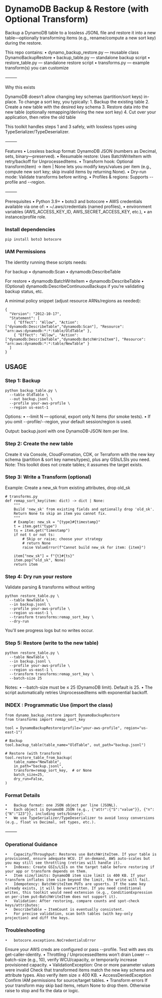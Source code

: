 # DynamoDB Backup & Restore (with Optional Transform)

Backup a DynamoDB table to a lossless JSONL file and restore it into a new table—optionally transforming items (e.g., rename/compute a new sort key) during the restore.

This repo contains:
	•	dynamo_backup_restore.py — reusable class DynamoBackupRestore
	•	backup_table.py — standalone backup script
	•	restore_table.py — standalone restore script
	•	transforms.py — example transform(s) you can customize

⸻

Why this exists

DynamoDB doesn’t allow changing key schemas (partition/sort keys) in-place. To change a sort key, you typically:
	1.	Backup the existing table
	2.	Create a new table with the desired key schema
	3.	Restore data into the new table (optionally remapping/deriving the new sort key)
	4.	Cut over your application, then retire the old table

This toolkit handles steps 1 and 3 safely, with lossless types using TypeSerializer/TypeDeserializer.

⸻

Features
	•	Lossless backup format: DynamoDB JSON (numbers as Decimal, sets, binary—preserved).
	•	Resumable restore: Uses BatchWriteItem with retry/backoff for UnprocessedItems.
	•	Transform hook: Optional transform(item) -> item | None lets you modify keys/values per item (e.g., compute new sort key; skip invalid items by returning None).
	•	Dry-run mode: Validate transforms before writing.
	•	Profiles & regions: Supports --profile and --region.

⸻

Prerequisites
	•	Python 3.9+
	•	boto3 and botocore
	•	AWS credentials available via one of:
	•	~/.aws/credentials (named profiles),
	•	environment variables (AWS_ACCESS_KEY_ID, AWS_SECRET_ACCESS_KEY, etc.),
	•	an instance/profile role.




### Install dependencies
```
pip install boto3 botocore
```

### IAM Permissions

The identity running these scripts needs:

For backup
	•	dynamodb:Scan
	•	dynamodb:DescribeTable

For restore
	•	dynamodb:BatchWriteItem
	•	dynamodb:DescribeTable
	•	(Optional) dynamodb:DescribeContinuousBackups if you’re validating backup status, etc.

A minimal policy snippet (adjust resource ARNs/regions as needed):
```
{
  "Version": "2012-10-17",
  "Statement": [
    { "Effect": "Allow", "Action": ["dynamodb:DescribeTable","dynamodb:Scan"], "Resource": "arn:aws:dynamodb:*:*:table/OldTable" },
    { "Effect": "Allow", "Action": ["dynamodb:DescribeTable","dynamodb:BatchWriteItem"], "Resource": "arn:aws:dynamodb:*:*:table/NewTable" }
  ]
}
```

## USAGE

### Step 1: Backup

```
python backup_table.py \
  --table OldTable \
  --out backup.jsonl \
  --profile your-aws-profile \
  --region us-east-1
```



Options:
	•	--limit N — optional, export only N items (for smoke tests).
	•	If you omit --profile/--region, your default session/region is used.

Output: backup.jsonl with one DynamoDB-JSON item per line.


### Step 2: Create the new table

Create it via Console, CloudFormation, CDK, or Terraform with the new key schema (partition & sort key names/types), plus any GSIs/LSIs you need.
Note: This toolkit does not create tables; it assumes the target exists.


### Step 3: Write a Transform (optional)

Example: Create a new_sk from existing attributes, drop old_sk

```
# transforms.py
def remap_sort_key(item: dict) -> dict | None:
    """
    Build 'new_sk' from existing fields and optionally drop 'old_sk'.
    Return None to skip an item you cannot fix.
    """
    # Example: new_sk = "{type}#{timestamp}"
    t = item.get("type")
    ts = item.get("timestamp")
    if not t or not ts:
        # Skip or raise; choose your strategy
        # return None
        raise ValueError(f"Cannot build new_sk for item: {item}")

    item["new_sk"] = f"{t}#{ts}"
    item.pop("old_sk", None)
    return item

```


### Step 4: Dry run your restore
Validate parsing & transforms without writing

```
python restore_table.py \
  --table NewTable \
  --in backup.jsonl \
  --profile your-aws-profile \
  --region us-east-1 \
  --transform transforms:remap_sort_key \
  --dry-run
```



You'll see progress logs but no writes occur.


### Step 5: Restore (write to the new table)

```
python restore_table.py \
  --table NewTable \
  --in backup.jsonl \
  --profile your-aws-profile \
  --region us-east-1 \
  --transform transforms:remap_sort_key \
  --batch-size 25
```


Notes:
	•	--batch-size must be ≤ 25 (DynamoDB limit). Default is 25.
	•	The script automatically retries UnprocessedItems with exponential backoff.



### INDEX : Programmatic Use (import the class)

```
from dynamo_backup_restore import DynamoBackupRestore
from transforms import remap_sort_key

tool = DynamoBackupRestore(profile="your-aws-profile", region="us-east-1")

# Backup
tool.backup_table(table_name="OldTable", out_path="backup.jsonl")

# Restore (with transform)
tool.restore_table_from_backup(
    table_name="NewTable",
    in_path="backup.jsonl",
    transform=remap_sort_key,  # or None
    batch_size=25,
    dry_run=False,
)
```


### Format Details
	•	Backup format: one JSON object per line (JSONL).
	•	Each object is DynamoDB JSON (e.g., {"attr":{"S":"value"}}, {"n":{"N":"123"}}, including sets/binary).
	•	We use TypeSerializer/TypeDeserializer to avoid lossy conversions (e.g., float vs Decimal, set types, etc.).

⸻

### Operational Guidance
	•	Capacity/Throughput: Restores use BatchWriteItem. If your table is provisioned, ensure adequate WCU. If on-demand, AWS auto-scales but you may still see throttling (retries will handle it).
	•	Indexes: Create GSIs/LSIs on the target table before restoring if your app or transform depends on them.
	•	Item size/limits: DynamoDB item size limit is 400 KB. If your transform inflates item size beyond the limit, the write will fail.
	•	Idempotency: BatchWriteItem PUTs are upserts. If the same key already exists, it will be overwritten. If you need conditional writes, this toolkit would need extension (e.g., ConditionExpression on per-item put—BatchWriteItem does not support it).
	•	Validation: After restoring, compare counts and spot-check keys/attributes:
	•	DescribeTable → ItemCount is eventually consistent.
	•	For precise validation, scan both tables (with key-only projection) and diff the keys.





### Troubleshooting
	•	botocore.exceptions.NoCredentialsError
Ensure your AWS creds are configured or pass --profile. Test with aws sts get-caller-identity.
	•	Throttling / UnprocessedItems won’t drain
Lower --batch-size (e.g., 10), verify WCU/capacity, or temporarily increase provisioned capacity.
	•	ValidationException: One or more parameter values were invalid
Check that transformed items match the new key schema and attribute types. Also verify item size ≤ 400 KB.
	•	AccessDeniedException
Confirm IAM permissions for source/target tables.
	•	Transform errors
If your transform may skip bad items, return None to drop them. Otherwise raise to stop and fix the data or logic.

